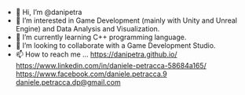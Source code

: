 - 👋 Hi, I’m @danipetra
- 👀 I’m interested in Game Development (mainly with Unity and Unreal Engine) and Data Analysis and Visualization.
- 🌱 I’m currently learning C++ programming language.
- 💞️ I’m looking to collaborate with a Game Development Studio.
- 📫 How to reach me ...
https://danipetra.github.io/
https://www.linkedin.com/in/daniele-petracca-58684a165/
https://www.facebook.com/daniele.petracca.9
daniele.petracca.dp@gmail.com
<!---
danipetra/danipetra is a ✨ special ✨ repository because its `README.md` (this file) appears on your GitHub profile.
You can click the Preview link to take a look at your changes.
--->
